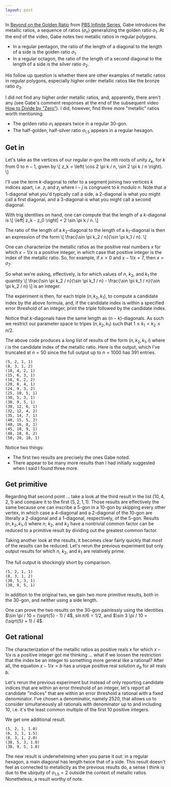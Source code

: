 ```yaml
---
layout: post
---
```


<script type="text/javascript" async src="https://cdnjs.cloudflare.com/ajax/libs/mathjax/2.7.2/MathJax.js?config=TeX-MML-AM_CHTML"></script>
<script type="text/x-mathjax-config">MathJax.Hub.Config({tex2jax:{inlineMath:[['$','$'],['\\(','\\)']],processEscapes:true}});</script>

In [Beyond on the Golden Ratio](https://youtu.be/MIxvZ6jwTuA) from [PBS Infinite Series](https://www.youtube.com/channel/UCs4aHmggTfFrpkPcWSaBN9g), Gabe introduces the metallic ratios, a sequence of ratios $(\sigma_n)$ generalizing the golden ratio $\sigma_1$. At the end of the video, Gabe notes two metallic ratios in regular polygons.

* In a regular pentagon, the ratio of the length of a diagonal to the length of a side is the golden ratio $\sigma_1$.
* In a regular octagon, the ratio of the length of a second diagonal to the length of a side is the silver ratio $\sigma_2$.

His follow up question is whether there are other examples of metallic ratios in regular polygons, especially higher order metallic ratios like the bronze ratio $\sigma_3$.

I did not find any higher order metallic ratios, and, apparently, there aren't any (see Gabe's comment responses at the end of the subsequent video [How to Divide by "Zero"](https://youtu.be/uxpowBoPieQ)). I did, however, find three more "metallic" ratios worth mentioning.

* The golden ratio $\sigma_1$ appears twice in a regular $30$-gon.
* The half-golden, half-silver ratio $\sigma_{1.5}$ appears in a regular hexagon.

## Get in

Let's take as the vertices of our regular $n$-gon the $n$th roots of unity $z_k$, for $k$ from $0$ to $n - 1$, given by
\\[ z_k = \left( \cos 2 \pi k / n, \sin 2 \pi k / n \right). \\]

I'll use the term $k$-diagonal to refer to a segment joining two vertices $k$ indices apart, i.e. $z_i$ and $z_j$ where $i - j$ is congruent to $k$ modulo $n$. Note that a $1$-diagonal what you'd typically call a side, a $2$-diagonal is what you might call a first diagonal, and a $3$-diagonal is what you might call a second diagonal.

With trig identities on hand, one can compute that the length of a $k$-diagonal is
\\[ \left| z_k - z_0 \right| = 2 \sin \pi k / n. \\]

The ratio of the length of a $k_2$-diagonal to the length of a $k_1$-diagonal is then an expression of the form
\\[ \frac{\sin \pi k_2 / n}{\sin \pi k_1 / n}. \\]

One can characterize the metallic ratios as the positive real numbers $x$ for which $x - 1 / x$ is a positive integer, in which case that positive integer is the index of the metallic ratio. So, for example, if $x > 0$ and $x - 1 / x = 7$, then $x = \sigma_7$.

So what we're asking, effectively, is for which values of $n$, $k_2$, and $k_1$ the quantity
\\[ \frac{\sin \pi k_2 / n}{\sin \pi k_1 / n} - \frac{\sin \pi k_1 / n}{\sin \pi k_2 / n} \\]
is an integer.

The experiment is then, for each triple $(n, k_2, k_1)$, to compute a candidate index by the above formula, and, if the candidate index is within a specified error threshold of an integer, print the triple followed by the candidate index.

Notice that $k$-diagonals have the same length as $(n - k)$-diagonals. As such we restrict our parameter space to tripes $(n, k_2, k_1)$ such that $1 \leq k_1 < k_2 \leq n / 2$.

<script src="https://gist.github.com/ezgrapes/3b4de6250a5c4a58f065035ef5c56e2e.js?file=list_candidates.py"></script>

The above code produces a *long* list of results of the form $(n, k_2, k_1, i)$ where $i$ is the candidate index of the metallic ratio. Here is the output, which I've truncated at $n = 50$ since the full output up to $n = 1000$ has $391$ entries.

```
(5, 2, 1, 1)
(8, 3, 1, 2)
(10, 4, 2, 1)
(15, 6, 3, 1)
(16, 6, 2, 2)
(20, 8, 4, 1)
(24, 9, 3, 2)
(25, 10, 5, 1)
(30, 5, 3, 1)
(30, 9, 5, 1)
(30, 12, 6, 1)
(32, 12, 4, 2)
(35, 14, 7, 1)
(40, 15, 5, 2)
(40, 16, 8, 1)
(45, 18, 9, 1)
(48, 18, 6, 2)
(50, 20, 10, 1)
```

Notice two things:

* The first two results are precisely the ones Gabe noted.
* There appear to be many more results than I had initially suggested when I said I found three more.

## Get primitive

Regarding that second point ... take a look at the third result in the list $(10, 4, 2, 1)$ and compare it to the first $(5, 2, 1, 1)$. Those results are effectively the same because one can inscribe a $5$-gon in a $10$-gon by skipping every other vertex, in which case a $4$-diagonal and a $2$-diagonal of the $10$-gon are literally a $2$-diagonal and a $1$-diagonal, respectively, of the $5$-gon. Results $(n, k_2, k_1, i)$ where $n$, $k_2$, and $k_2$ have a nontrivial common factor can be reduced to a primitive result by dividing out the greatest common factor.

Taking another look at the results, it becomes clear fairly quickly that *most* of the results can be reduced. Let's rerun the previous experiment but only output results for which $n$, $k_2$, and $k_1$ are relatively prime.

<script src="https://gist.github.com/ezgrapes/3b4de6250a5c4a58f065035ef5c56e2e.js?file=list_primitive_candidates.py"></script>

The full output is shockingly short by comparison.

```
(5, 2, 1, 1)
(8, 3, 1, 2)
(30, 5, 3, 1)
(30, 9, 5, 1)
```

In addition to the original two, we gain two more primitive results, both in the $30$-gon, and neither using a side length.

One can prove the two results on the $30$-gon painlessly using the identities $\sin \pi / 10 = (\sqrt{5} - 1) / 4$, $\sin \pi / 6 = 1 / 2$, and $\sin 3 \pi / 10 = (\sqrt{5} + 1) / 4$.

## Get rational

The characterization of the metallic ratios as positive reals $x$ for which $x - 1 / x$ is a positive integer got me thinking ... what if we loosen the restriction that the index be an integer to something more general like a rational? After all, the equation $x - 1 / x = b$ has a unique positive real solution $\sigma_{b}$ for all reals $b$.

Let's rerun the previous experiment but instead of only reporting candidate indices that are within an error threshold of an integer, let's report all candidate "indices" that are within an error threshold a rational with a fixed denominator. I've chosen a denominator, namely $2520$, that allows us to consider simultaneously all rationals with denominator up to and including $10$, i.e. it's the least common multiple of the first $10$ positive integers.

<script src="https://gist.github.com/ezgrapes/3b4de6250a5c4a58f065035ef5c56e2e.js?file=list_rational_candidates.py"></script>

We get one additional result.

```
(5, 2, 1, 1.0)
(6, 3, 1, 1.5)
(8, 3, 1, 2.0)
(30, 5, 3, 1.0)
(30, 9, 5, 1.0)
```

The new result is underwhelming when you parse it out: in a regular hexagon, a main diagonal has length twice that of a side. This result doesn't feel as connected to metallicity as the previous results do, a sense I think is due to the ubiquity of $\sigma_{1.5} = 2$ outside the context of metallic ratios. Nonetheless, a result worthy of note.
